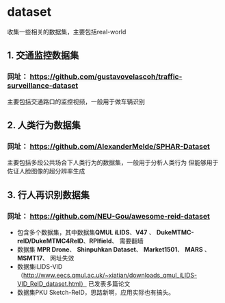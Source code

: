 # dataset

收集一些相关的数据集，主要包括real-world

## 1. 交通监控数据集
### **网址**： https://github.com/gustavovelascoh/traffic-surveillance-dataset
主要包括交通路口的监控视频，一般用于做车辆识别

## 2. 人类行为数据集
### **网址**： https://github.com/AlexanderMelde/SPHAR-Dataset
主要包括多段公共场合下人类行为的数据集，一般用于分析人类行为
但能够用于佐证人脸图像的超分辨率生成

## 3. 行人再识别数据集
### **网址**： https://github.com/NEU-Gou/awesome-reid-dataset
* 包含多个数据集，其中数据集**QMUL iLIDS**、**V47** 、 **DukeMTMC-reID/DukeMTMC4ReID**、**RPIfield**、 需要翻墙
* 数据集 **MPR Drone**、 **Shinpuhkan Dataset**、 **Market1501**、 **MARS** 、 **MSMT17**、  网址失效
* 数据集iLIDS-VID（http://www.eecs.qmul.ac.uk/~xiatian/downloads_qmul_iLIDS-VID_ReID_dataset.html） 已发表多篇论文
* 数据集PKU Sketch-ReID，思路新啊，应用实际也有搞头。
